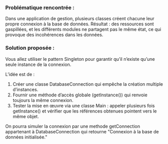 ### Problématique rencontrée :

Dans une application de gestion, plusieurs classes créent chacune leur propre connexion à la base de données.
Résultat : des ressources sont gaspillées, et les différents modules ne partagent pas le même état, ce qui provoque des incohérences dans les données.

### Solution proposée :

Vous allez utiliser le pattern Singleton pour garantir qu’il n’existe qu’une seule instance de la connexion.

L’idée est de :

1. Créer une classe DatabaseConnection qui empêche la création multiple d’instances.
2. Fournir une méthode d’accès globale (getInstance()) qui renvoie toujours la même connexion.
3. Tester la mise en œuvre via une classe Main : appeler plusieurs fois getInstance() et vérifier que les références obtenues pointent vers le même objet.

On pourra simuler la connexion par une methode getConnection appartenant à DatabaseConnection qui retourne "Connexion à la base de données initialisée."